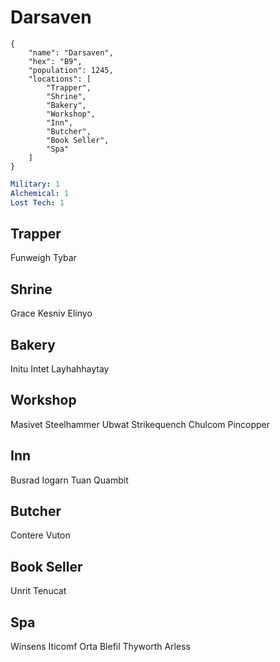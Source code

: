 # Darsaven

```
{
    "name": "Darsaven",
    "hex": "B9",
    "population": 1245,
    "locations": [
        "Trapper",
        "Shrine",
        "Bakery",
        "Workshop",
        "Inn",
        "Butcher",
        "Book Seller",
        "Spa"
    ]
}
```
```yml
Military: 1
Alchemical: 1
Lost Tech: 1
```

## Trapper
Funweigh Tybar

## Shrine
Grace
Kesniv Elinyo

## Bakery
Initu Intet
Layhahhaytay

## Workshop
Masivet Steelhammer
Ubwat Strikequench
Chulcom Pincopper

## Inn
Busrad Iogarn
Tuan Quambit

## Butcher
Contere Vuton

## Book Seller
Unrit Tenucat

## Spa
Winsens Iticomf
Orta Blefil
Thyworth Arless
